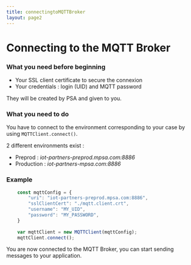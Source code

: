 ```yaml
---
title: connectingtoMQTTBroker
layout: page2
---
```


# Connecting to the MQTT Broker

### What you need before beginning

- Your SSL client certificate to secure the connexion
- Your credentials : login (UID) and MQTT password

They will be created by PSA and given to you.

### What you need to do

You have to connect to the environment corresponding to your case by using `MQTTClient.connect()`.

2 different environments exist :

- Preprod : *iot-partners-preprod.mpsa.com:8886*
- Production : *iot-partners-mpsa.com:8886*

### Example
```javascript
	const mqttConfig = {
		"uri": "iot-partners-preprod.mpsa.com:8886",
		"sslClientCert": "./mqtt.client.crt",
		"username": "MY_UID",
		"password": "MY_PASSWORD",
	}
	
	var mqttClient = new MQTTClient(mqttConfig);
	mqttClient.connect();
```

You are now connected to the MQTT Broker, you can start sending messages to your application.
